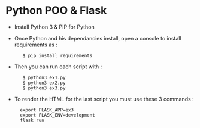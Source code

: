 # Python POO & Flask

* Install Python 3 & PIP for Python

* Once Python and his dependancies install, open a console to install requirements as :

         $ pip install requirements
* Then you can run each script with :

         $ python3 ex1.py
         $ python3 ex2.py
         $ python3 ex3.py
* To render the HTML for the last script you must use these 3 commands :

        export FLASK_APP=ex3
        export FLASK_ENV=development
        flask run
